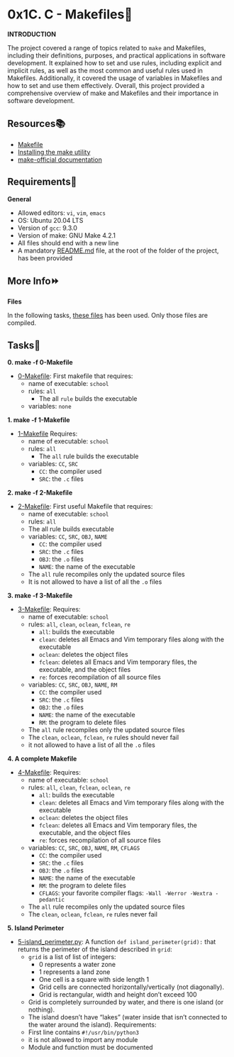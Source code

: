 # 0x1C. C - Makefiles:shell:

**INTRODUCTION**

The project covered a range of topics related to `make` and Makefiles, including their definitions, purposes, and practical applications in software development. It explained how to set and use rules, including explicit and implicit rules, as well as the most common and useful rules used in Makefiles. Additionally, it covered the usage of variables in Makefiles and how to set and use them effectively. Overall, this project provided a comprehensive overview of make and Makefiles and their importance in software development.

## Resources:books:
- [Makefile](https://www.google.com/search?q=makefile#ip=1)
- [Installing the make utility](https://www.geeksforgeeks.org/how-to-install-make-on-ubuntu/)
- [make-official documentation](https://www.gnu.org/software/make/manual/html_node/)

## Requirements:pushpin:

**General**
- Allowed editors: `vi`, `vim`, `emacs`
- OS: Ubuntu 20.04 LTS
- Version of `gcc`: 9.3.0
- Version of make: GNU Make 4.2.1
- All files should end with a new line
- A mandatory [README.md](./README.md) file, at the root of the folder of the project, has been provided

## More Info:fast_forward:

**Files**

In the following tasks, [these files](https://github.com/holbertonschool/0x1B.c) has been used. Only those files are compiled.

## Tasks:page_with_curl:

**0. make -f 0-Makefile**
- [0-Makefile](./0-Makefile): First makefile that requires:
  - name of executable: `school`
  - rules: `all`
    - The all `rule` builds the executable
  - variables: `none`

**1. make -f 1-Makefile**
- [1-Makefile](./1-Makefile) Requires:
  - name of executable: `school`
  - rules: `all`
    - The `all` rule builds the executable
  - variables: `CC`, `SRC`
    - `CC`: the compiler used
    - `SRC`: the `.c` files

**2. make -f 2-Makefile**
- [2-Makefile](./2-Makefile): First useful Makefile that requires:
  - name of executable: `school`
  - rules: `all`
  - The all rule builds executable
  - variables: `CC`, `SRC`, `OBJ`, `NAME`
    - `CC`: the compiler used
    - `SRC`: the `.c` files
    - `OBJ`: the `.o` files
    - `NAME`: the name of the executable
  - The `all` rule recompiles only the updated source files
  - It is not allowed to have a list of all the `.o` files

**3. make -f 3-Makefile**
- [3-Makefile](./3-Makefile): Requires:
  - name of executable: `school`
  - rules: `all`, `clean`, `oclean`, `fclean`, `re`
    - `all`: builds the executable
    - `clean`: deletes all Emacs and Vim temporary files along with the executable
    - `oclean`: deletes the object files
    - `fclean`: deletes all Emacs and Vim temporary files, the executable, and the object files
    - `re`: forces recompilation of all source files
  - variables: `CC`, `SRC`, `OBJ`, `NAME`, `RM`
    - `CC`: the compiler used
    - `SRC`: the `.c` files
    - `OBJ`: the `.o` files
    - `NAME`: the name of the executable
    - `RM`: the program to delete files
  - The `all` rule recompiles only the updated source files
  - The `clean`, `oclean`, `fclean`, `re` rules should never fail
  - it not allowed to have a list of all the `.o` files

**4. A complete Makefile**
- [4-Makefile](./4-Makefile): Requires:
  - name of executable: `school`
  - rules: `all`, `clean`, `fclean`, `oclean`, `re`
    - `all`: builds the executable
    - `clean`: deletes all Emacs and Vim temporary files along with the executable
    - `oclean`: deletes the object files
    - `fclean`: deletes all Emacs and Vim temporary files, the executable, and the object files
    - `re`: forces recompilation of all source files
  - variables: `CC`, `SRC`, `OBJ`, `NAME`, `RM`, `CFLAGS`
    - `CC`: the compiler used
    - `SRC`: the `.c` files
    - `OBJ`: the `.o` files
    - `NAME`: the name of the executable
    - `RM`: the program to delete files
    - `CFLAGS`: your favorite compiler flags: `-Wall -Werror -Wextra -pedantic`
  - The `all` rule recompiles only the updated source files
  - The `clean`, `oclean`, `fclean`, `re` rules never fail

**5. Island Perimeter**
- [5-island_perimeter.py](./5-island_perimeter.py): A function `def island_perimeter(grid):` that returns the perimeter of the island described in `grid`:
  - `grid` is a list of list of integers:
    - 0 represents a water zone
    - 1 represents a land zone
    - One cell is a square with side length 1
    - Grid cells are connected horizontally/vertically (not diagonally).
    - Grid is rectangular, width and height don’t exceed 100
  - Grid is completely surrounded by water, and there is one island (or nothing).
  - The island doesn’t have “lakes” (water inside that isn’t connected to the water around the island).
  Requirements:
  - First line contains `#!/usr/bin/python3`
  - it is not allowed to import any module
  - Module and function must be documented
